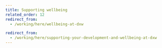 ```yaml
---
title: Supporting wellbeing
related_order: 12
redirect_from:
  - /working/here/wellbeing-at-dxw

redirect_from:
  - /working/here/supporting-your-development-and-wellbeing-at-dxw
--- 
```

